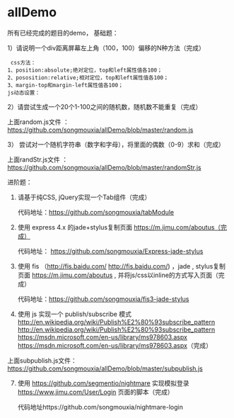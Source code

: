 # allDemo
所有已经完成的题目的demo，
基础题：

1）请说明一个div距离屏幕左上角（100，100）偏移的N种方法（完成）
    
     css方法：
    1、position:absolute;绝对定位，top和left属性值各100；
    2、pososition:relative;相对定位，top和left属性值各100；
    3、margin-top和margin-left属性值各100；
    js动态设置：

2）请尝试生成一个20个1-100之间的随机数，随机数不能重复（完成）
  
  上面random.js文件 ：https://github.com/songmouxia/allDemo/blob/master/random.js
 
3） 尝试对一个随机字符串（数字和字母），将里面的偶数（0-9）求和（完成）
                
 上面randStr.js文件 ：https://github.com/songmouxia/allDemo/blob/master/randomStr.js

  进阶题：

1) 请基于纯CSS, jQuery实现一个Tab组件（完成）
     
     代码地址：https://github.com/songmouxia/tabModule

2) 使用 express 4.x 的jade+stylus复制页面 https://m.jimu.com/aboutus（完成）
    
    代码地址： https://github.com/songmouxia/Express-jade-stylus

3) 使用 fis （http://fis.baidu.com/ <http://fis.baidu.com/>) ，jade , stylus复制页面 https://m.jimu.com/aboutus , 并将js/css以inline的方式写入页面（完成）
  
   代码地址：https://github.com/songmouxia/fis3-jade-stylus

6) 使用 js 实现一个 publish/subscribe 模式 http://en.wikipedia.org/wiki/Publish%E2%80%93subscribe_pattern <http://en.wikipedia.org/wiki/Publish%E2%80%93subscribe_pattern> https://msdn.microsoft.com/en-us/library/ms978603.aspx <https://msdn.microsoft.com/en-us/library/ms978603.aspx>（完成）

上面subpublish.js文件： https://github.com/songmouxia/allDemo/blob/master/subpublish.js

7) 使用 https://github.com/segmentio/nightmare 实现模拟登录 https://www.jimu.com/User/Login 页面的脚本（完成）
   
   代码地址https://github.com/songmouxia/nightmare-login
